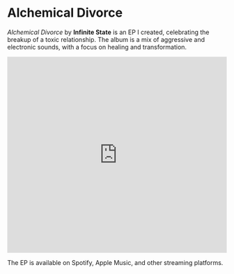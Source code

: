 # Alchemical Divorce

*Alchemical Divorce* by **Infinite State** is an EP I created, celebrating the breakup of a toxic relationship. The album is a mix of aggressive and electronic sounds, with a focus on healing and transformation.

<iframe allow="autoplay *; encrypted-media *;" frameborder="0" height="450" style="width:100%;max-width:660px;overflow:hidden;background:transparent;" sandbox="allow-forms allow-popups allow-same-origin allow-scripts allow-storage-access-by-user-activation allow-top-navigation-by-user-activation" src="https://embed.music.apple.com/us/album/alchemical-divorce-ep/1309427027"></iframe>

The EP is available on Spotify, Apple Music, and other streaming platforms.
